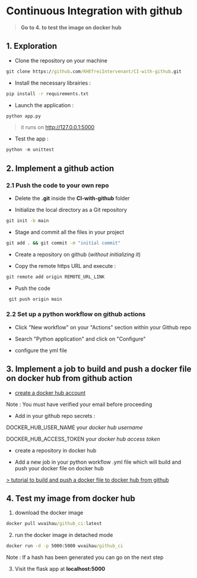 # Continuous Integration with github

> __Go to 4. to test the image on docker hub__

## 1. Exploration

- Clone the repository on your machine

```cmd
git clone https://github.com/KHEfreiIntervenant/CI-with-github.git
```

- Install the necessary librairies :

```cmd
pip install -r requirements.txt
```

- Launch the application :

```python
python app.py
```

> it runs on <http://127.0.0.1:5000>

- Test the app :

```python
python -m unittest 
```

## 2. Implement a github action

### 2.1  Push the code to your own repo

- Delete the __.git__ inside the __CI-with-github__ folder

- Initialize the local directory as a Git repository

```cmd
git init -b main
```

- Stage and commit all the files in your project

```cmd
git add . && git commit -m "initial commit"
```

- Create a repository on github (_without initializing it_)

- Copy the remote https URL  and execute :

```cmd
git remote add origin REMOTE_URL_LINK
```

- Push the code

```cmd
 git push origin main
```

### 2.2 Set up a python workflow on github actions

- Click "New workflow" on your "Actions" section within your Github repo

- Search "Python application" and click on "Configure"

- configure the yml file

## 3. Implement a job to build and push a docker file on docker hub from github action

- [create a docker hub account]("https://hub.docker.com/")

Note : You must have verified your email before proceeding

- Add in your github repo secrets :
  
DOCKER_HUB_USER_NAME your _docker hub username_

DOCKER_HUB_ACCESS_TOKEN your _docker hub access token_

- create a repository in docker hub

- Add a new job in your python workflow .yml file which will build and push your docker file on docker hub

[> tutorial to build and push a docker file to docker hub from github]("https://docs.docker.com/build/ci/github-actions/")

## 4. Test my image from docker hub

1. download the docker image

```cmd
docker pull wvaihau/github_ci:latest
```

2. run the docker image in detached mode

```cmd
docker run -d -p 5000:5000 wvaihau/github_ci
```

Note : If a hash has been generated you can go on the next step

3. Visit the flask app at __localhost:5000__
